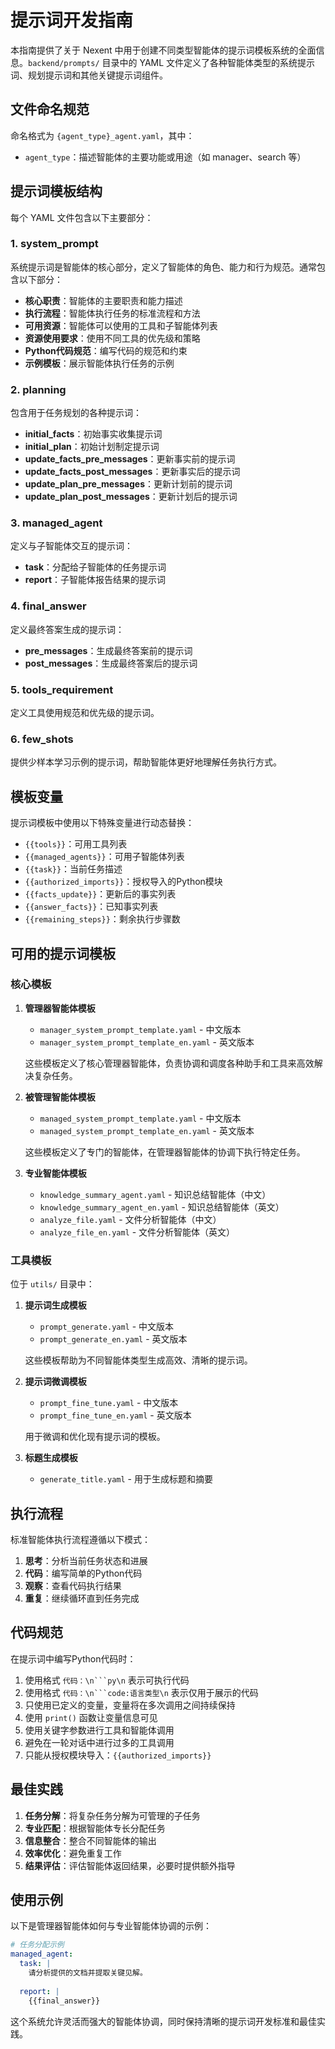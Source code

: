 # 提示词开发指南

本指南提供了关于 Nexent 中用于创建不同类型智能体的提示词模板系统的全面信息。`backend/prompts/` 目录中的 YAML 文件定义了各种智能体类型的系统提示词、规划提示词和其他关键提示词组件。

## 文件命名规范

命名格式为 `{agent_type}_agent.yaml`，其中：
- `agent_type`：描述智能体的主要功能或用途（如 manager、search 等）

## 提示词模板结构

每个 YAML 文件包含以下主要部分：

### 1. system_prompt

系统提示词是智能体的核心部分，定义了智能体的角色、能力和行为规范。通常包含以下部分：

- **核心职责**：智能体的主要职责和能力描述
- **执行流程**：智能体执行任务的标准流程和方法
- **可用资源**：智能体可以使用的工具和子智能体列表
- **资源使用要求**：使用不同工具的优先级和策略
- **Python代码规范**：编写代码的规范和约束
- **示例模板**：展示智能体执行任务的示例

### 2. planning

包含用于任务规划的各种提示词：

- **initial_facts**：初始事实收集提示词
- **initial_plan**：初始计划制定提示词
- **update_facts_pre_messages**：更新事实前的提示词
- **update_facts_post_messages**：更新事实后的提示词
- **update_plan_pre_messages**：更新计划前的提示词
- **update_plan_post_messages**：更新计划后的提示词

### 3. managed_agent

定义与子智能体交互的提示词：

- **task**：分配给子智能体的任务提示词
- **report**：子智能体报告结果的提示词

### 4. final_answer

定义最终答案生成的提示词：

- **pre_messages**：生成最终答案前的提示词
- **post_messages**：生成最终答案后的提示词

### 5. tools_requirement

定义工具使用规范和优先级的提示词。

### 6. few_shots

提供少样本学习示例的提示词，帮助智能体更好地理解任务执行方式。

## 模板变量

提示词模板中使用以下特殊变量进行动态替换：

- `{{tools}}`：可用工具列表
- `{{managed_agents}}`：可用子智能体列表
- `{{task}}`：当前任务描述
- `{{authorized_imports}}`：授权导入的Python模块
- `{{facts_update}}`：更新后的事实列表
- `{{answer_facts}}`：已知事实列表
- `{{remaining_steps}}`：剩余执行步骤数

## 可用的提示词模板

### 核心模板

1. **管理器智能体模板**
   - `manager_system_prompt_template.yaml` - 中文版本
   - `manager_system_prompt_template_en.yaml` - 英文版本
   
   这些模板定义了核心管理器智能体，负责协调和调度各种助手和工具来高效解决复杂任务。

2. **被管理智能体模板**
   - `managed_system_prompt_template.yaml` - 中文版本
   - `managed_system_prompt_template_en.yaml` - 英文版本
   
   这些模板定义了专门的智能体，在管理器智能体的协调下执行特定任务。

3. **专业智能体模板**
   - `knowledge_summary_agent.yaml` - 知识总结智能体（中文）
   - `knowledge_summary_agent_en.yaml` - 知识总结智能体（英文）
   - `analyze_file.yaml` - 文件分析智能体（中文）
   - `analyze_file_en.yaml` - 文件分析智能体（英文）

### 工具模板

位于 `utils/` 目录中：

1. **提示词生成模板**
   - `prompt_generate.yaml` - 中文版本
   - `prompt_generate_en.yaml` - 英文版本
   
   这些模板帮助为不同智能体类型生成高效、清晰的提示词。

2. **提示词微调模板**
   - `prompt_fine_tune.yaml` - 中文版本
   - `prompt_fine_tune_en.yaml` - 英文版本
   
   用于微调和优化现有提示词的模板。

3. **标题生成模板**
   - `generate_title.yaml` - 用于生成标题和摘要

## 执行流程

标准智能体执行流程遵循以下模式：

1. **思考**：分析当前任务状态和进展
2. **代码**：编写简单的Python代码
3. **观察**：查看代码执行结果
4. **重复**：继续循环直到任务完成

## 代码规范

在提示词中编写Python代码时：

1. 使用格式 `代码：\n```py\n` 表示可执行代码
2. 使用格式 `代码：\n```code:语言类型\n` 表示仅用于展示的代码
3. 只使用已定义的变量，变量将在多次调用之间持续保持
4. 使用 `print()` 函数让变量信息可见
5. 使用关键字参数进行工具和智能体调用
6. 避免在一轮对话中进行过多的工具调用
7. 只能从授权模块导入：`{{authorized_imports}}`

## 最佳实践

1. **任务分解**：将复杂任务分解为可管理的子任务
2. **专业匹配**：根据智能体专长分配任务
3. **信息整合**：整合不同智能体的输出
4. **效率优化**：避免重复工作
5. **结果评估**：评估智能体返回结果，必要时提供额外指导

## 使用示例

以下是管理器智能体如何与专业智能体协调的示例：

```yaml
# 任务分配示例
managed_agent:
  task: |
    请分析提供的文档并提取关键见解。
    
  report: |
    {{final_answer}}
```

这个系统允许灵活而强大的智能体协调，同时保持清晰的提示词开发标准和最佳实践。 